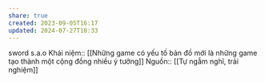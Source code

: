```yaml
---
share: true
created: 2023-09-05T16:17
updated: 2024-07-27T18:33
---
```

sword s.a.o
Khái niệm:: 
[[Những game có yếu tố bản đồ mới là những game tạo thành một cộng đồng nhiều ý tưởng]] 
Nguồn:: [[Tự ngẫm nghĩ, trải nghiệm]]
